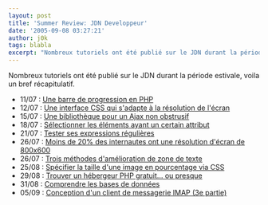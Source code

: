 ```yaml
---
layout: post
title: 'Summer Review: JDN Developpeur'
date: '2005-09-08 03:27:21'
author: j0k
tags: blabla
excerpt: "Nombreux tutoriels ont été publié sur le JDN durant la période estivale, voila un bref récapitulatif."
---
```


Nombreux tutoriels ont été publié sur le JDN durant la période estivale, voila un bref récapitulatif.

* 11/07 : [Une barre de progression en PHP](http://developpeur.journaldunet.com/tutoriel/php/050711-php-barre-progression.shtml)
* 12/07 : [Une interface CSS qui s'adapte à la résolution de l'écran](http://developpeur.journaldunet.com/tutoriel/css/050712-css-interface-fluide.shtml)
* 15/07 : [Une bibliothèque pour un Ajax non obstrusif](http://developpeur.journaldunet.com/tutoriel/dht/050712-javascript-behaviour-ajax.shtml)
* 18/07 : [Sélectionner les éléments ayant un certain attribut](http://developpeur.journaldunet.com/tutoriel/css/050718-css-selection-element-attribut-precis.shtml)
* 21/07 : [Tester ses expressions régulières](http://developpeur.journaldunet.com/tutoriel/theo/050720-tester-expression-reguliere.shtml)
* 26/07 : [Moins de 20% des internautes ont une résolution d'écran de 800x600](http://solutions.journaldunet.com/dossiers/chiffres/navigateurs.shtml)
* 26/07 : [Trois méthodes d'amélioration de zone de texte](http://developpeur.journaldunet.com/tutoriel/dht/050726-javascript-textarea-ameliorations.shtml)
* 25/08 : [Spécifier la taille d'une image en pourcentage via CSS](http://developpeur.journaldunet.com/tutoriel/css/050825-css-image-taille-pourcentage.shtml)
* 29/08 : [Trouver un hébergeur PHP gratuit... ou presque](http://developpeur.journaldunet.com/tutoriel/php/050729-php-hebergeurs-gratuits.shtml)
* 31/08 : [Comprendre les bases de données](http://solutions.journaldunet.com/dossiers/pratique/base_de_donnees.shtml)
* 05/09 : [Conception d'un client de messagerie IMAP (3e partie)](http://developpeur.journaldunet.com/tutoriel/php/050902-php-email-imap-lecteur-3.shtml)
